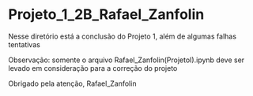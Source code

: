 # Projeto_1_2B_Rafael_Zanfolin
Nesse diretório está a conclusão do Projeto 1, além de algumas falhas tentativas

Observação: somente o arquivo Rafael_Zanfolin(ProjetoI).ipynb deve ser levado em consideração para a correção do projeto

Obrigado pela atenção, Rafael_Zanfolin